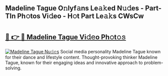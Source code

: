## Madeline Tague O𝚗lyf𝚊ns Le𝚊𝚔ed N𝚞𝚍es - Part-TIn Ph𝚘tos Vi𝚍eo - H𝚘t Part Le𝚊𝚔s CWsCw

# <h2><a href="http://hf1unai.feru.top/?c=Madeline+Tague">🔗 👉 🔴 Madeline Tague Vi𝚍𝚎o Ph𝚘t𝚘𝚜</a></h2>

[![Madeline Tague Nu𝚍𝚎s](https://i.imgur.com/0TWrTi3.gif)](http://hf1unai.feru.top/?c=Madeline+Tague)
Social media personality Madeline Tague known for their dance and lifestyle content. Thought-provoking thinker Madeline Tague, known for their engaging ideas and innovative approach to problem-solving. 
